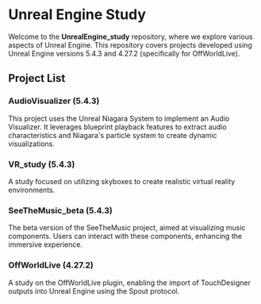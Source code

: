   # Unreal Engine Study

Welcome to the **UnrealEngine_study** repository, where we explore various aspects of Unreal Engine. This repository covers projects developed using Unreal Engine versions 5.4.3 and 4.27.2 (specifically for OffWorldLive).

## Project List

### AudioVisualizer (5.4.3)
This project uses the Unreal Niagara System to implement an Audio Visualizer. It leverages blueprint playback features to extract audio characteristics and Niagara's particle system to create dynamic visualizations.

### VR_study (5.4.3)
A study focused on utilizing skyboxes to create realistic virtual reality environments.

### SeeTheMusic_beta (5.4.3)
The beta version of the SeeTheMusic project, aimed at visualizing music components. Users can interact with these components, enhancing the immersive experience.

### OffWorldLive (4.27.2)
A study on the OffWorldLive plugin, enabling the import of TouchDesigner outputs into Unreal Engine using the Spout protocol.
